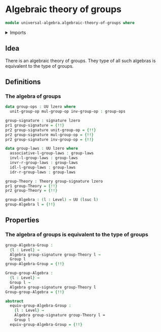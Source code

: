 # Algebraic theory of groups

```agda
module universal-algebra.algebraic-theory-of-groups where
```

<details><summary>Imports</summary>

```agda
open import elementary-number-theory.natural-numbers

open import foundation.dependent-pair-types
open import foundation.equality-dependent-pair-types
open import foundation.equivalences
open import foundation.function-extensionality
open import foundation.identity-types
open import foundation.propositions
open import foundation.universe-levels

open import group-theory.groups

open import linear-algebra.vectors

open import universal-algebra.algebraic-theories
open import universal-algebra.algebras-of-theories
open import universal-algebra.signatures
open import universal-algebra.terms-over-signatures
```

</details>

## Idea

There is an algebraic theory of groups. They type of all such algebras is
equivalent to the type of groups.

## Definitions

### The algebra of groups

```agda
data group-ops : UU lzero where
  unit-group-op mul-group-op inv-group-op : group-ops

group-signature : signature lzero
pr1 group-signature = {!!}
pr2 group-signature unit-group-op = {!!}
pr2 group-signature mul-group-op = {!!}
pr2 group-signature inv-group-op = {!!}

data group-laws : UU lzero where
  associative-l-group-laws : group-laws
  invl-l-group-laws : group-laws
  invr-r-group-laws : group-laws
  idl-l-group-laws : group-laws
  idr-r-group-laws : group-laws

group-Theory : Theory group-signature lzero
pr1 group-Theory = {!!}
pr2 group-Theory = {!!}

group-Algebra : (l : Level) → UU (lsuc l)
group-Algebra l = {!!}
```

## Properties

### The algebra of groups is equivalent to the type of groups

```agda
group-Algebra-Group :
  {l : Level} →
  Algebra group-signature group-Theory l →
  Group l
group-Algebra-Group = {!!}

Group-group-Algebra :
  {l : Level} →
  Group l →
  Algebra group-signature group-Theory l
Group-group-Algebra = {!!}

abstract
  equiv-group-Algebra-Group :
    {l : Level} →
    Algebra group-signature group-Theory l ≃
    Group l
  equiv-group-Algebra-Group = {!!}
```
